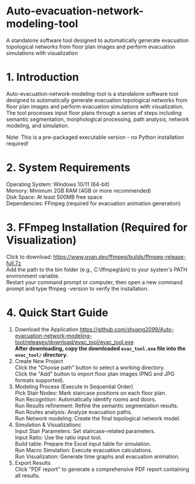 # Auto-evacuation-network-modeling-tool
A standalone software tool designed to automatically generate evacuation topological networks from floor plan images and perform evacuation simulations with visualization

# 1. Introduction
Auto-evacuation-network-modeling-tool is a standalone software tool designed to automatically generate evacuation topological networks from floor plan images and perform evacuation simulations with visualization. The tool processes input floor plans through a series of steps including semantic segmentation, morphological processing, path analysis, network modeling, and simulation.

Note:​​ This is a pre-packaged executable version - ​no Python installation required!​​

# 2. System Requirements
Operating System:​​ Windows 10/11 (64-bit)  
Memory:​​ Minimum 2GB RAM (4GB or more recommended)  
​Disk Space:​​ At least 500MB free space  
​Dependencies:​​ FFmpeg (required for evacuation animation generation)  

# 3. FFmpeg Installation (Required for Visualization)
Click to download: https://www.gyan.dev/ffmpeg/builds/ffmpeg-release-full.7z  
Add the path to the bin folder (e.g., C:\ffmpeg\bin) to your system's PATH environment variable.  
Restart your command prompt or computer, then open a new command prompt and type ffmpeg -version to verify the installation.

# 4. Quick Start Guide
1. Download the Application
   https://github.com/shuang2099/Auto-evacuation-network-modeling-tool/releases/download/evac_tool/evac_tool.exe  
   **After downloading, copy the downloaded `evac_tool.exe` file into the `evac_tool/` directory.**
3. Create New Project  
   Click the ​​"Choose path"​​ button to select a working directory.  
   Click the ​​"Add"​​ button to import floor plan images (PNG and JPG formats supported).  
3. Modeling Process (Execute in Sequential Order)  
   ​Pick Stair Nodes: Mark staircase positions on each floor plan.  
​   Run Recognition: Automatically identify rooms and doors.  
​   Run Results refinement: Refine the semantic segmentation results.  
​   Run Routes analysis: Analyze evacuation paths.  
   Run Network modeling: Create the final topological network model.  
4. Simulation & Visualizationc  
   ​Input Stair Parameters: Set staircase-related parameters.  
​   Input Ratio: Use the ratio input tool.  
​   Build table: Prepare the Excel input table for simulation.  
​   Run Macro Simulation: Execute evacuation calculations.  
​   Run Visualization: Generate time graphs and evacuation animation.  
5. Export Results  
   Click ​​"PDF report"​​ to generate a comprehensive PDF report containing all results.
